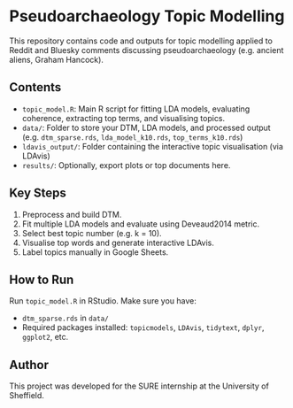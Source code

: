 # Pseudoarchaeology Topic Modelling

This repository contains code and outputs for topic modelling applied to Reddit and Bluesky comments discussing pseudoarchaeology (e.g. ancient aliens, Graham Hancock).

## Contents

- `topic_model.R`: Main R script for fitting LDA models, evaluating coherence, extracting top terms, and visualising topics.
- `data/`: Folder to store your DTM, LDA models, and processed output (e.g. `dtm_sparse.rds`, `lda_model_k10.rds`, `top_terms_k10.rds`)
- `ldavis_output/`: Folder containing the interactive topic visualisation (via LDAvis)
- `results/`: Optionally, export plots or top documents here.

## Key Steps

1. Preprocess and build DTM.
2. Fit multiple LDA models and evaluate using Deveaud2014 metric.
3. Select best topic number (e.g. k = 10).
4. Visualise top words and generate interactive LDAvis.
5. Label topics manually in Google Sheets.

## How to Run

Run `topic_model.R` in RStudio. Make sure you have:
- `dtm_sparse.rds` in `data/`
- Required packages installed: `topicmodels`, `LDAvis`, `tidytext`, `dplyr`, `ggplot2`, etc.

## Author

This project was developed for the SURE internship at the University of Sheffield.
